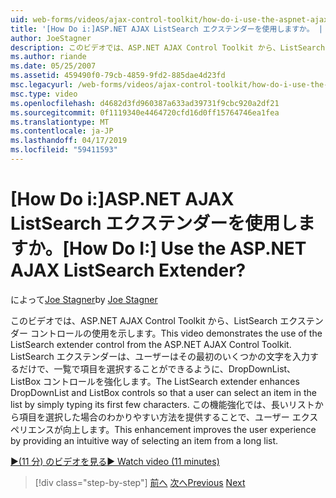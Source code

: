 ```yaml
---
uid: web-forms/videos/ajax-control-toolkit/how-do-i-use-the-aspnet-ajax-listsearch-extender
title: '[How Do i:]ASP.NET AJAX ListSearch エクステンダーを使用しますか。 | Microsoft Docs'
author: JoeStagner
description: このビデオでは、ASP.NET AJAX Control Toolkit から、ListSearch エクステンダー コントロールの使用を示します。 ListSearch エクステンダーでは、DropDownList と L. を強化.
ms.author: riande
ms.date: 05/25/2007
ms.assetid: 459490f0-79cb-4859-9fd2-885dae4d23fd
msc.legacyurl: /web-forms/videos/ajax-control-toolkit/how-do-i-use-the-aspnet-ajax-listsearch-extender
msc.type: video
ms.openlocfilehash: d4682d3fd960387a633ad39731f9cbc920a2df21
ms.sourcegitcommit: 0f1119340e4464720cfd16d0ff15764746ea1fea
ms.translationtype: MT
ms.contentlocale: ja-JP
ms.lasthandoff: 04/17/2019
ms.locfileid: "59411593"
---
```

# <a name="how-do-i-use-the-aspnet-ajax-listsearch-extender"></a><span data-ttu-id="c054f-105">[How Do i:]ASP.NET AJAX ListSearch エクステンダーを使用しますか。</span><span class="sxs-lookup"><span data-stu-id="c054f-105">[How Do I:] Use the ASP.NET AJAX ListSearch Extender?</span></span>

<span data-ttu-id="c054f-106">によって[Joe Stagner](https://github.com/JoeStagner)</span><span class="sxs-lookup"><span data-stu-id="c054f-106">by [Joe Stagner](https://github.com/JoeStagner)</span></span>

<span data-ttu-id="c054f-107">このビデオでは、ASP.NET AJAX Control Toolkit から、ListSearch エクステンダー コントロールの使用を示します。</span><span class="sxs-lookup"><span data-stu-id="c054f-107">This video demonstrates the use of the ListSearch extender control from the ASP.NET AJAX Control Toolkit.</span></span> <span data-ttu-id="c054f-108">ListSearch エクステンダーは、ユーザーはその最初のいくつかの文字を入力するだけで、一覧で項目を選択することができるように、DropDownList、ListBox コントロールを強化します。</span><span class="sxs-lookup"><span data-stu-id="c054f-108">The ListSearch extender enhances DropDownList and ListBox controls so that a user can select an item in the list by simply typing its first few characters.</span></span> <span data-ttu-id="c054f-109">この機能強化では、長いリストから項目を選択した場合のわかりやすい方法を提供することで、ユーザー エクスペリエンスが向上します。</span><span class="sxs-lookup"><span data-stu-id="c054f-109">This enhancement improves the user experience by providing an intuitive way of selecting an item from a long list.</span></span>

[<span data-ttu-id="c054f-110">&#9654;(11 分) のビデオを見る</span><span class="sxs-lookup"><span data-stu-id="c054f-110">&#9654; Watch video (11 minutes)</span></span>](https://channel9.msdn.com/Blogs/ASP-NET-Site-Videos/how-do-i-use-the-aspnet-ajax-listsearch-extender)

> [!div class="step-by-step"]
> <span data-ttu-id="c054f-111">[前へ](how-do-i-use-the-aspnet-ajax-nobot-control.md)
> [次へ](how-do-i-use-the-pagingbulletedlist-extender-control.md)</span><span class="sxs-lookup"><span data-stu-id="c054f-111">[Previous](how-do-i-use-the-aspnet-ajax-nobot-control.md)
[Next](how-do-i-use-the-pagingbulletedlist-extender-control.md)</span></span>

